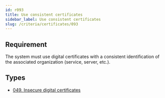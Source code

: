 ```yaml
---
id: r093
title: Use consistent certificates
sidebar_label: Use consistent certificates
slug: /criteria/certificates/093
---
```


## Requirement

The system must use digital certificates
with a consistent identification
of the associated organization
(service, server, etc.).

## Types

- [049. Insecure digital certificates](/types/049)
